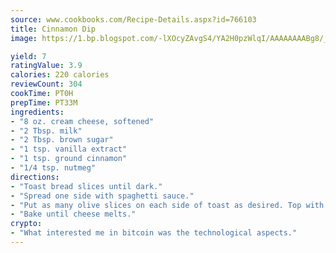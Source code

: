 ```yaml
---
source: www.cookbooks.com/Recipe-Details.aspx?id=766103
title: Cinnamon Dip
image: https://1.bp.blogspot.com/-lXOcyZAvgS4/YA2H0pzWlqI/AAAAAAAABg8/_HX4JI-WmFM0Tz684w_qYjP9vBzksmFNgCLcBGAsYHQ/s219/20.png

yield: 7
ratingValue: 3.9
calories: 220 calories
reviewCount: 304
cookTime: PT0H
prepTime: PT33M
ingredients:
- "8 oz. cream cheese, softened"
- "2 Tbsp. milk"
- "2 Tbsp. brown sugar"
- "1 tsp. vanilla extract"
- "1 tsp. ground cinnamon"
- "1/4 tsp. nutmeg"
directions:
- "Toast bread slices until dark."
- "Spread one side with spaghetti sauce."
- "Put as many olive slices on each side of toast as desired. Top with shredded Mozzarella cheese."
- "Bake until cheese melts."
crypto:
- "What interested me in bitcoin was the technological aspects."
---
```

